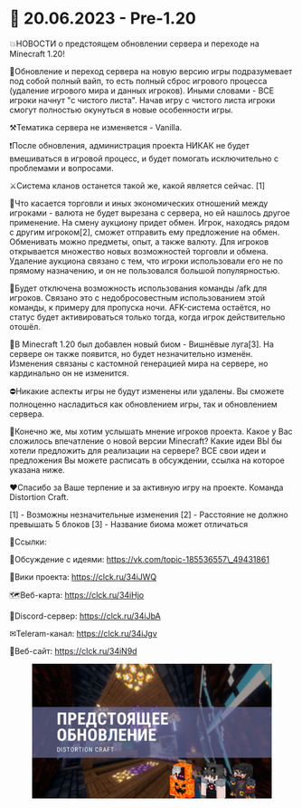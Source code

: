 # 🌸 20.06.2023 - Pre-1.20

💥НОВОСТИ о предстоящем обновлении сервера и переходе на Minecraft 1.20!

💬Обновление и переход сервера на новую версию игры подразумевает под собой полный вайп, то есть полный сброс игрового процесса (удаление игрового мира и данных игроков). Иными словами - ВСЕ игроки начнут "с чистого листа". Начав игру с чистого листа игроки смогут полностью окунуться в новые особенности игры.

⚒Тематика сервера не изменяется - Vanilla.

❗После обновления, администрация проекта НИКАК не будет вмешиваться в игровой процесс, и будет помогать исключительно с проблемами и вопросами.

⚔Система кланов останется такой же, какой является сейчас. \[1]

🛒Что касается торговли и иных экономических отношений между игроками - валюта не будет вырезана с сервера, но ей нашлось другое применение. На смену аукциону придет обмен. Игрок, находясь рядом с другим игроком\[2], сможет отправить ему предложение на обмен. Обменивать можно предметы, опыт, а также валюту. Для игроков открывается множество новых возможностей торговли и обмена. Удаление аукциона связано с тем, что игроки использовали его не по прямому назначению, и он не пользовался большой популярностью.

🚫Будет отключена возможность использования команды /afk для игроков. Связано это с недобросовестным использованием этой команды, к примеру для пропуска ночи. AFK-система остаётся, но статус будет активироваться только тогда, когда игрок действительно отошёл.

🌸В Minecraft 1.20 был добавлен новый биом - Вишнёвые луга\[3]. На сервере он также появится, но будет незначительно изменён. Изменения связаны с кастомной генерацией мира на сервере, но кардинально он не изменится.

⛔Никакие аспекты игры не будут изменены или удалены. Вы сможете полноценно насладиться как обновлением игры, так и обновлением сервера.

👀Конечно же, мы хотим услышать мнение игроков проекта. Какое у Вас сложилось впечатление о новой версии Minecraft? Какие идеи ВЫ бы хотели предложить для реализации на сервере? ВСЕ свои идеи и предложения Вы можете расписать в обсуждении, ссылка на которое указана ниже.

❤Спасибо за Ваше терпение и за активную игру на проекте. Команда Distortion Craft.

\[1] - Возможны незначительные изменения \[2] - Расстояние не должно превышать 5 блоков \[3] - Название биома может отличаться

🔗Ссылки:

💬Обсуждение с идеями: https://vk.com/topic-185536557\_49431861

📖Вики проекта: https://clck.ru/34iJWQ

🗺Веб-карта: https://clck.ru/34iHjo

👾Discord-сервер: https://clck.ru/34iJbA

✉Teleram-канал: https://clck.ru/34iJgv

🔗Веб-сайт: https://clck.ru/34iN9d

<figure><img src="../.gitbook/assets/Cross Country DIY (3).png" alt=""><figcaption></figcaption></figure>
